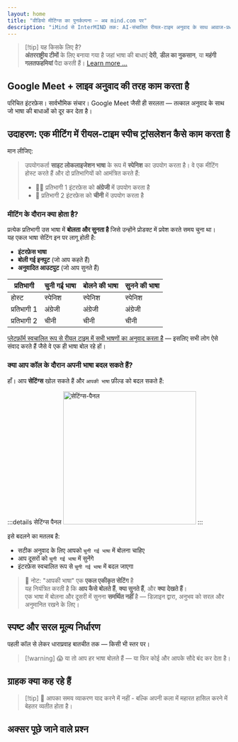 ```yaml
---
layout: home
title: "वीडियो मीटिंग्स का पुनर्कल्पना — अब mind.com पर"
description: "iMind से InterMIND तक: AI-संचालित रीयल-टाइम अनुवाद के साथ आवाज-प्रधान वीडियो कॉल।"
---
```


<script setup>
import HomeUSPSection from './HomeUSPSection.vue'
import HowItWorksSection from './HowItWorksSection.vue'
import PricingPlansSection from './PricingPlansSection.vue'
import FAQSection from './FAQSection.vue'
import HomeFooterSection from './HomeFooterSection.vue'
</script>

<HeroSection
  title="वीडियो मीटिंग्स का पुनर्कल्पना <br>— अब **mind.com** पर"
  text="iMind से InterMIND तक: लाइव स्पीच ट्रांसलेशन के साथ आवाज-प्रधान वीडियो कॉल।">
<AuthButton text="अभी शुरू करें" buttonClass="brand"/>
</HeroSection>

<HomeUSPSection />

> [!tip] यह किसके लिए है?  
> **अंतरराष्ट्रीय टीमों** के लिए बनाया गया है जहां भाषा की बाधाएं **देरी**, **डील का नुकसान**, या **महंगी गलतफहमियां** पैदा करती हैं। [Learn more ...](./product/overview/markets)

## Google Meet + लाइव अनुवाद की तरह काम करता है

परिचित इंटरफ़ेस। सार्वभौमिक संचार। Google Meet जैसी ही सरलता — तत्काल अनुवाद के साथ जो भाषा की बाधाओं को दूर कर देता है।

<HowItWorksSection />

<span id="Example"></span>

## उदाहरण: एक मीटिंग में रीयल-टाइम स्पीच ट्रांसलेशन कैसे काम करता है

मान लीजिए:

> उपयोगकर्ता **साइट लोकलाइजेशन भाषा** के रूप में **स्पेनिश** का उपयोग करता है। वे एक मीटिंग होस्ट करते हैं और दो प्रतिभागियों को आमंत्रित करते हैं:
>
> - 🧑‍💼 प्रतिभागी 1 इंटरफ़ेस को **अंग्रेजी** में उपयोग करता है
> - 👩 प्रतिभागी 2 इंटरफ़ेस को **चीनी** में उपयोग करता है

### मीटिंग के दौरान क्या होता है?

प्रत्येक प्रतिभागी उस भाषा में **बोलता और सुनता है** जिसे उन्होंने प्रोडक्ट में प्रवेश करते समय चुना था।  
यह एकल भाषा सेटिंग इन पर लागू होती है:

- **इंटरफ़ेस भाषा**
- **बोली गई इनपुट** (जो आप कहते हैं)
- **अनुवादित आउटपुट** (जो आप सुनते हैं)

| प्रतिभागी     | चुनी गई भाषा | बोलने की भाषा | सुनने की भाषा |
| ------------- | ------------ | ------------- | ------------- |
| होस्ट         | स्पेनिश      | स्पेनिश       | स्पेनिश       |
| प्रतिभागी 1   | अंग्रेजी     | अंग्रेजी      | अंग्रेजी      |
| प्रतिभागी 2   | चीनी         | चीनी          | चीनी          |

[प्लेटफ़ॉर्म स्वचालित रूप से रीयल टाइम में सभी भाषणों का अनुवाद करता है](./product/overview/how-it-works) — इसलिए सभी लोग ऐसे संवाद करते हैं जैसे वे एक ही भाषा बोल रहे हों।

### क्या आप कॉल के दौरान अपनी भाषा बदल सकते हैं?

हाँ। आप **सेटिंग्स** खोल सकते हैं और `आपकी भाषा` फ़ील्ड को बदल सकते हैं:

:::details सेटिंग्स पैनल
<img src="/settings.png" alt="सेटिंग्स-पैनल" width="300px" />
:::

इसे बदलने का मतलब है:

- सटीक अनुवाद के लिए आपको `चुनी गई भाषा` में बोलना चाहिए
- आप दूसरों को `चुनी गई भाषा` में सुनेंगे
- इंटरफ़ेस स्वचालित रूप से `चुनी गई भाषा` में बदल जाएगा

> 📌 नोट: "आपकी भाषा" एक **एकल एकीकृत सेटिंग** है  
> यह नियंत्रित करती है कि **आप कैसे बोलते हैं**, **क्या सुनते हैं**, और **क्या देखते हैं**।  
> एक भाषा में बोलना और दूसरी में सुनना **समर्थित नहीं** है — डिज़ाइन द्वारा, अनुभव को सरल और अनुमानित रखने के लिए।

## स्पष्ट और सरल मूल्य निर्धारण

पहली कॉल से लेकर धाराप्रवाह बातचीत तक — किसी भी स्तर पर।

<PricingPlansSection />

> [!warning] 😱 या तो आप हर भाषा बोलते हैं — या फिर कोई और आपके सौदे बंद कर देता है।

<span id="Testimonials"></span>

## ग्राहक क्या कह रहे हैं

<AutoScrollTestimonials testimonialsUrl="/testimonials.json"/>

> [!tip] 🥇 आपका समय व्याकरण याद करने में नहीं - बल्कि अपनी कला में महारत हासिल करने में बेहतर व्यतीत होता है।

## अक्सर पूछे जाने वाले प्रश्न

<FAQSection />
<HomeFooterSection />